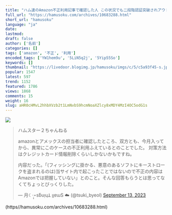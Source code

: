 ```yaml
---
title: "ハム速のAmazon不正利用記事で確認した人 この状況でも二段階認証突破されアウトだった ※フィッシング詐欺ではない"
full_url: "https://hamusoku.com/archives/10683288.html"
short_url: "hamusoku"
language: "ja"
date: 
lastmod: 
draft: false
author: ['名前']
categories: []
tags: ['amazon', '不正', '利用']
encoded_tags: ['YW1hem9u', '5LiN5q2j', '5Yip55So']
keywords: []
thumbnail: "https://livedoor.blogimg.jp/hamusoku/imgs/c/5/c5a93f45-s.jpg"
popular: 1547
latest: 597
trend: 1152
featured: 1786
views: 1868
comments: 15
weight: 16
slug: aHR0cHMvL2hhbXVzb2t1LmNvbS9hcmNoaXZlcy8xMDY4MzI4OC5odG1s
---
```


![](https://livedoor.blogimg.jp/hamusoku/imgs/c/5/c5a93f45-s.jpg)

<blockquote class='twitter-tweet'><p>ハムスター２ちゃんねる</p><p>amazonとアメックスの担当者に確認したところ、双方とも、今月入ってから、異常にこのケースの不正利用ふえているとのことでした。 対策方法はクレジットカード情報削除くらいしかないかもですね。</p><p lang='ja' dir='ltr'>内容だった。「(フィッシングに掛かる、悪意のあるソフトにキーストロークを盗まれるのは)当サイト内で起こったことではないので不正の内容はAmazonでは把握していない」とのこと。そんな回答もらうとは思ってなくてちょっとびっくりした。</p>— 月☾·̩͙⋆sƃuı̣ɥꓕ ןןɐɯS ☁️ (@tsuki_byeol) <a href='https//twitter.com/tsuki_byeol/status/1702095702246191590?ref_src=twsrc%5Etfw'>September 13, 2023</a></blockquote> 

(https//hamusoku.com/archives/10683288.html)
